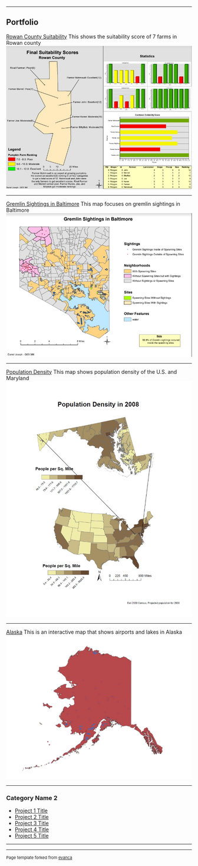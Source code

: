 
---

## Portfolio

[Rowan County Suitability](/pdf/gremlin)
This shows the suitability score of 7 farms in Rowan county
[<img src="images/suit2.jpg?raw=true"/>](pdf/gremlin)

---
[Gremlin Sightings in Baltimore](pdf/gremlin)
This map focuses on gremlin sightings in Baltimore
[<img src="images/gremlin.jpg?raw=true"/>](pdf/gremlin)

---
[Population Density](http://example.com/)
This map shows population density of the U.S. and Maryland
[<img src="images/population density.jpg?raw=true"/>](pdf/gremlin)

---

[Alaska](danjos2.github.io/webmap)
This is an interactive map that shows airports and lakes in Alaska
[<img src="images/alaska.jpg?raw=true"/>](pdf/gremlin)


---
### Category Name 2

- [Project 1 Title](http://example.com/)
- [Project 2 Title](http://example.com/)
- [Project 3 Title](http://example.com/)
- [Project 4 Title](http://example.com/)
- [Project 5 Title](http://example.com/)

---




---
<p style="font-size:11px">Page template forked from <a href="https://github.com/evanca/quick-portfolio">evanca</a></p>
<!-- Remove above link if you don't want to attibute -->
